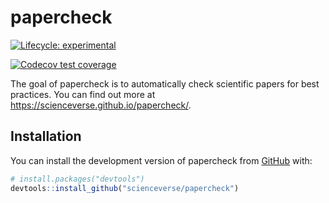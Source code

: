 # papercheck

<!-- badges: start -->
[![Lifecycle: experimental](https://img.shields.io/badge/lifecycle-experimental-orange.svg)](https://lifecycle.r-lib.org/articles/stages.html#experimental)

[![Codecov test coverage](https://codecov.io/gh/scienceverse/papercheck/graph/badge.svg)](https://app.codecov.io/gh/scienceverse/papercheck)
<!-- badges: end -->

The goal of papercheck is to automatically check scientific papers for best practices. You can find out more at <https://scienceverse.github.io/papercheck/>.

## Installation

You can install the development version of papercheck from [GitHub](https://github.com/) with:

``` r
# install.packages("devtools")
devtools::install_github("scienceverse/papercheck")
```
